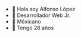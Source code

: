 - 👋 Hola soy Alfonso López
- 👀 Desarrollador Web Jr.
- 🌱 Méxicano
- 💞️ Tengo 28 años
<!---
AlfonsoLoopez/AlfonsoLoopez is a ✨ special ✨ repository because its `README.md` (this file) appears on your GitHub profile.
You can click the Preview link to take a look at your changes.
--->
